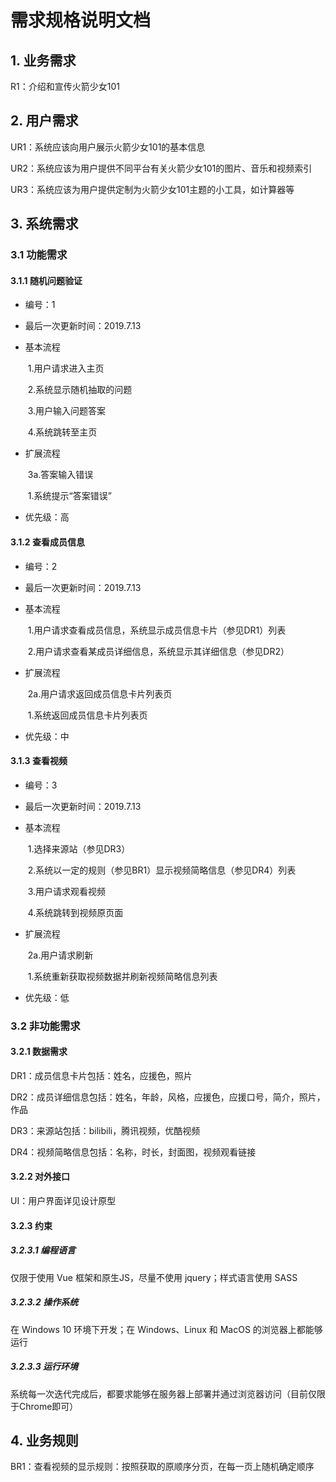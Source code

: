 # 需求规格说明文档

## 1. 业务需求

R1：介绍和宣传火箭少女101

## 2. 用户需求

UR1：系统应该向用户展示火箭少女101的基本信息

UR2：系统应该为用户提供不同平台有关火箭少女101的图片、音乐和视频索引

UR3：系统应该为用户提供定制为火箭少女101主题的小工具，如计算器等

## 3. 系统需求

### 3.1 功能需求

#### 3.1.1 随机问题验证

- 编号：1

- 最后一次更新时间：2019.7.13

- 基本流程

  ​	1.用户请求进入主页

  ​	2.系统显示随机抽取的问题

  ​	3.用户输入问题答案

  ​	4.系统跳转至主页

- 扩展流程

  ​	3a.答案输入错误

  ​		1.系统提示“答案错误”

- 优先级：高

#### 3.1.2 查看成员信息

- 编号：2

- 最后一次更新时间：2019.7.13

- 基本流程

  ​	1.用户请求查看成员信息，系统显示成员信息卡片（参见DR1）列表

  ​	2.用户请求查看某成员详细信息，系统显示其详细信息（参见DR2）

- 扩展流程

  ​	2a.用户请求返回成员信息卡片列表页

  ​		1.系统返回成员信息卡片列表页

- 优先级：中

#### 3.1.3 查看视频

- 编号：3

- 最后一次更新时间：2019.7.13

- 基本流程

  ​	1.选择来源站（参见DR3）

  ​	2.系统以一定的规则（参见BR1）显示视频简略信息（参见DR4）列表

  ​	3.用户请求观看视频

  ​	4.系统跳转到视频原页面

- 扩展流程

  ​	2a.用户请求刷新

  ​		1.系统重新获取视频数据并刷新视频简略信息列表

- 优先级：低

### 3.2 非功能需求

#### 3.2.1 数据需求

DR1：成员信息卡片包括：姓名，应援色，照片

DR2：成员详细信息包括：姓名，年龄，风格，应援色，应援口号，简介，照片，作品

DR3：来源站包括：bilibili，腾讯视频，优酷视频

DR4：视频简略信息包括：名称，时长，封面图，视频观看链接

#### 3.2.2 对外接口

UI：用户界面详见设计原型

#### 3.2.3 约束

##### 3.2.3.1 编程语言

仅限于使用 Vue 框架和原生JS，尽量不使用 jquery；样式语言使用 SASS

##### 3.2.3.2 操作系统

在 Windows 10 环境下开发；在 Windows、Linux 和 MacOS 的浏览器上都能够运行

##### 3.2.3.3 运行环境

系统每一次迭代完成后，都要求能够在服务器上部署并通过浏览器访问（目前仅限于Chrome即可）

## 4. 业务规则

BR1：查看视频的显示规则：按照获取的原顺序分页，在每一页上随机确定顺序